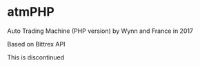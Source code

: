 # atmPHP
Auto Trading Machine (PHP version) by Wynn and France in 2017

Based on Bittrex API 

This is discontinued 
